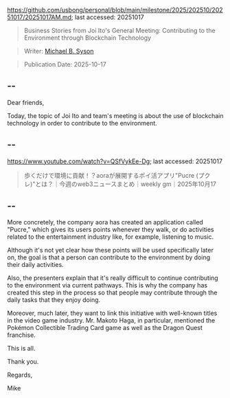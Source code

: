 https://github.com/usbong/personal/blob/main/milestone/2025/202510/20251017/20251017AM.md; last accessed: 20251017

> Business Stories from Joi Ito's General Meeting: Contributing to the Environment through Blockchain Technology 

> Writer: [Michael B. Syson](https://www.linkedin.com/in/michaelsyson/)

> Publication Date: 2025-10-17

## --

Dear friends,

Today, the topic of Joi Ito and team's meeting is about the use of blockchain technology in order to contribute to the environment.

## --

https://www.youtube.com/watch?v=QSfVykEe-Dg; last accessed: 20251017
  
> 歩くだけで環境に貢献！？aoraが展開するポイ活アプリ"Pucre (プクレ)"とは？｜今週のweb3ニュースまとめ｜weekly gm｜2025年10月17

## --

More concretely, the company aora has created an application called "Pucre," which gives its users points whenever they walk, or do activities related to the entertainment industry like, for example, listening to music. 

Although it's not yet clear how these points will be used specifically later on, the goal is that a person can contribute to the environment by doing their daily activities.

Also, the presenters explain that it's really difficult to continue contributing to the environment via current pathways. This is why the company has created this step in the process so that people may contribute through the daily tasks that they enjoy doing.

Moreover, much later, they want to link this initiative with well-known titles in the video game industry. Mr. Makoto Haga, in particular, mentioned the Pokémon Collectible Trading Card game as well as the Dragon Quest franchise.

This is all.

Thank you.

Regards,

Mike
